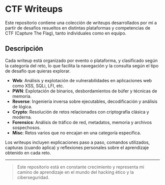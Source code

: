 # CTF Writeups

Este repositorio contiene una colección de writeups desarrollados por mí a partir de desafíos resueltos en distintas plataformas y competencias de CTF (Capture The Flag), tanto individuales como en equipo.

## Descripción

Cada writeup está organizado por evento o plataforma, y clasificado según la categoría del reto, lo que facilita la navegación y la consulta según el tipo de desafío que quieras explorar.

- **Web**: Análisis y explotación de vulnerabilidades en aplicaciones web como XSS, SQLi, LFI, etc.
- **PWN**: Explotación de binarios, desbordamientos de búfer y técnicas de memoria.
- **Reverse**: Ingeniería inversa sobre ejecutables, decodificación y análisis de lógica.
- **Crypto**: Resolución de retos relacionados con criptografía clásica y moderna.
- **Forensics**: Análisis de tráfico de red, metadatos, memoria y archivos sospechosos.
- **Misc**: Retos varios que no encajan en una categoría específica.

Los writeups incluyen explicaciones paso a paso, comandos utilizados, capturas (cuando aplica) y reflexiones personales sobre el aprendizaje obtenido en cada reto.

---

> Este repositorio está en constante crecimiento y representa mi camino de aprendizaje en el mundo del hacking ético y la ciberseguridad.

